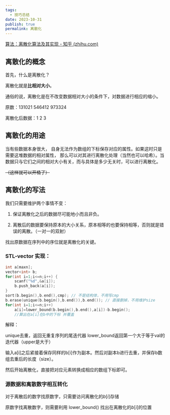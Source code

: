 ```yaml
---
tags:
  - 技巧总结
date: 2023-10-31
publish: true
permalink: 离散化
---
```

[算法：离散化算法及其实现 - 知乎 (zhihu.com)](https://zhuanlan.zhihu.com/p/556248909)

## 离散化的概念

首先，什么是离散化？

离散化就是**比相对大小**。

通俗的说，离散化是在不改变数据相对大小的条件下，对数据进行相应的缩小。

原数：131021 546412 973324

离散化后数据：1 2 3

## 离散化的用途

当有些数据本身很大， 自身无法作为数组的下标保存对应的属性。如果这时只是需要这堆数据的相对属性， 那么可以对其进行离散化处理（当然也可以哈希）。当数据只与它们之间的相对大小有关，而与具体是多少无关时，可以进行离散化。

~~（这样就可以开桶了）~~

## 离散化的写法

我们只需要维护两个事情不变：

1. 保证离散化之后的数据尽可能地小而且非负。

2. 离散后的数据要保持原本的大小关系，原本相等的也要保持相等，否则就是错误的离散。（一对一的双射）

找出原数据在序列中的序位就是离散化的关键。

### STL-vector 实现：

```cpp
int a[maxn];
vector<int> b;
for(int i=1;i<=n;i++) {
    scanf("%d",&a[i]);
    b.push_back(a[i]);
}
sort(b.begin(),b.end(),cmp); // 不是结构体，不用写cmp
b.erase(unique(b.begin(),b.end()),b.end()); // 直接删掉，不用维护size
for(int i=1;i<=n;i++)
    a[i]=lower_bound(b.begin(),b.end(),a[i])-b.begin();
    //算出在a[i]在b中的下标 并覆盖
```

解释：

unique去重，返回无重复序列的尾迭代器
lower_bound返回第一个大于等于val的迭代器（upper是大于）

输入a[i]之后紧接着保存同样的b[i]作为副本。然后对副本b进行去重，并保存b数组去重后的长度（size）。

然后开始离散化，直接把对应元素转换成相应的数组下标即可。

### 源数据和离散数字相互转化

对于离散后的数字找原数字，只需要访问离散化的$b[i]$存储

原数字找离散数字，则需要利用 lower_bound() 找出在离散化的$b[i]$的位置